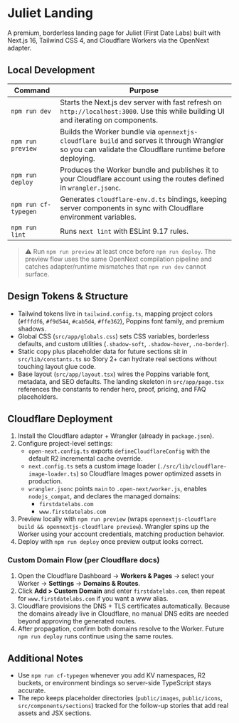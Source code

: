 # Juliet Landing

A premium, borderless landing page for Juliet (First Date Labs) built with Next.js 16, Tailwind CSS 4, and Cloudflare Workers via the OpenNext adapter.

## Local Development

| Command | Purpose |
| --- | --- |
| `npm run dev` | Starts the Next.js dev server with fast refresh on `http://localhost:3000`. Use this while building UI and iterating on components. |
| `npm run preview` | Builds the Worker bundle via `opennextjs-cloudflare build` and serves it through Wrangler so you can validate the Cloudflare runtime before deploying. |
| `npm run deploy` | Produces the Worker bundle and publishes it to your Cloudflare account using the routes defined in `wrangler.jsonc`. |
| `npm run cf-typegen` | Generates `cloudflare-env.d.ts` bindings, keeping server components in sync with Cloudflare environment variables. |
| `npm run lint` | Runs `next lint` with ESLint 9.17 rules. |

> ⚠️ Run `npm run preview` at least once before `npm run deploy`. The preview flow uses the same OpenNext compilation pipeline and catches adapter/runtime mismatches that `npm run dev` cannot surface.

## Design Tokens & Structure

- Tailwind tokens live in `tailwind.config.ts`, mapping project colors (`#fffdf6`, `#f9d544`, `#cab5d4`, `#ffe362`), Poppins font family, and premium shadows.
- Global CSS (`src/app/globals.css`) sets CSS variables, borderless defaults, and custom utilities (`.shadow-soft`, `.shadow-hover`, `.no-border`).
- Static copy plus placeholder data for future sections sit in `src/lib/constants.ts` so Story 2+ can hydrate real sections without touching layout glue code.
- Base layout (`src/app/layout.tsx`) wires the Poppins variable font, metadata, and SEO defaults. The landing skeleton in `src/app/page.tsx` references the constants to render hero, proof, pricing, and FAQ placeholders.

## Cloudflare Deployment

1. Install the Cloudflare adapter + Wrangler (already in `package.json`).
2. Configure project-level settings:
   - `open-next.config.ts` exports `defineCloudflareConfig` with the default R2 incremental cache override.
   - `next.config.ts` sets a custom image loader (`./src/lib/cloudflare-image-loader.ts`) so Cloudflare Images power optimized assets in production.
   - `wrangler.jsonc` points `main` to `.open-next/worker.js`, enables `nodejs_compat`, and declares the managed domains:
     - `firstdatelabs.com`
     - `www.firstdatelabs.com`
3. Preview locally with `npm run preview` (wraps `opennextjs-cloudflare build && opennextjs-cloudflare preview`). Wrangler spins up the Worker using your account credentials, matching production behavior.
4. Deploy with `npm run deploy` once preview output looks correct.

### Custom Domain Flow (per Cloudflare docs)

1. Open the Cloudflare Dashboard → **Workers & Pages** → select your Worker → **Settings** → **Domains & Routes**.
2. Click **Add > Custom Domain** and enter `firstdatelabs.com`, then repeat for `www.firstdatelabs.com` if you want a www alias.
3. Cloudflare provisions the DNS + TLS certificates automatically. Because the domains already live in Cloudflare, no manual DNS edits are needed beyond approving the generated routes.
4. After propagation, confirm both domains resolve to the Worker. Future `npm run deploy` runs continue using the same routes.

## Additional Notes

- Use `npm run cf-typegen` whenever you add KV namespaces, R2 buckets, or environment bindings so server-side TypeScript stays accurate.
- The repo keeps placeholder directories (`public/images`, `public/icons`, `src/components/sections`) tracked for the follow-up stories that add real assets and JSX sections.
